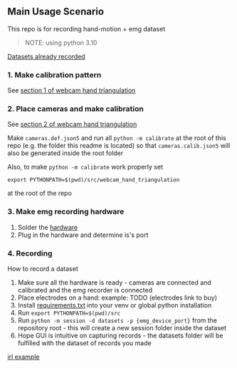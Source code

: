## Main Usage Scenario

This repo is for recording hand-motion + emg dataset

> NOTE: using python 3.10

[Datasets already recorded](https://disk.yandex.ru/d/cb7SKNySETBE2w)

### 1. Make calibration pattern

See [section 1 of webcam hand triangulation](src/webcam_hand_triangulation/README.md#1-make-calibration-pattern)

### 2. Place cameras and make calibration

See [section 2 of webcam hand triangulation](src/webcam_hand_triangulation/README.md#2-place-cameras-and-make-calibration)

Make `cameras.def.json5` and run all `python -m calibrate` at the root of this repo (e.g. the folder this readme is located)
so that `cameras.calib.json5` will also be generated inside the root folder

Also, to make `python -m calibrate` work properly set
```
export PYTHONPATH=$(pwd)/src/webcam_hand_triangulation
```
at the root of the repo

### 3. Make emg recording hardware

1. Solder the [hardware](src/emg_capture/README.md)
2. Plug in the hardware and determine is's port

### 4. Recording
How to record a dataset
1. Make sure all the hardware is ready - cameras are connected and calibrated and the emg recorder is connected
2. Place electrodes on a hand: example: TODO (electrodes link to buy)
3. Install [requirements.txt](src/session/requirements.txt) into your venv or global python installation
4. Run `export PYTHONPATH=$(pwd)/src`
5. Run `python -m session -d datasets -p {emg_device_port}` from the repository root - this will create a new session folder inside the dataset
6. Hope GUI is intuitive on capturing records - the datasets folder will be fulfilled with the dataset of records you made

[irl example](https://youtu.be/oRzSBjHZ83c)
